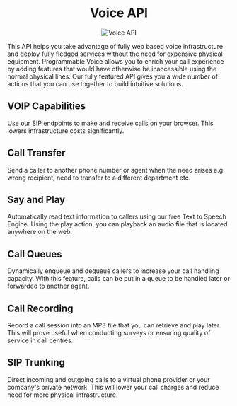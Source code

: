 <h1 align="center">Voice API</h1>
<p align="center">
<img src="https://africastalking.com/img/voice/banner.png" alt="Voice API" title="Voice API" />
</p>

This API helps you take advantage of fully web based voice infrastructure and deploy fully fledged services without the need for expensive physical equipment. Programmable Voice allows you to enrich your call experience by adding features that would have otherwise be inaccessible using the normal physical lines. Our fully featured API gives you a wide number of actions that you can use together to build intuitive solutions.

## VOIP Capabilities

Use our SIP endpoints to make and receive calls on your browser. This lowers infrastructure costs significantly.

## Call Transfer

Send a caller to another phone number or agent when the need arises e.g wrong recipient, need to transfer to a different department etc.

## Say and Play

Automatically read text information to callers using our free Text to Speech Engine. Using the play action, you can playback an audio file that is located anywhere on the web.

## Call Queues

Dynamically enqueue and dequeue callers to increase your call handling capacity. With this feature, calls can be put in a queue to be handled later or forwarded to another agent.

## Call Recording

Record a call session into an MP3 file that you can retrieve and play later. This will prove useful when conducting surveys or ensuring quality of service in call centres.

## SIP Trunking

Direct incoming and outgoing calls to a virtual phone provider or your company's private network. This will lower your call charges and reduce need for more physical infrastructure.
